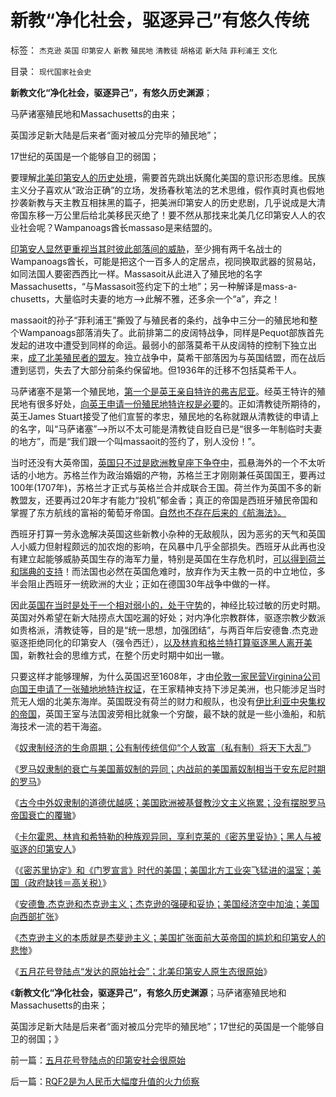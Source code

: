 # 新教“净化社会，驱逐异己”有悠久传统

标签： `杰克逊` `英国` `印第安人` `新教` `殖民地` `清教徒` `胡格诺` `新大陆` `菲利浦王` `文化` 

目录： `现代国家社会史`

**新教文化“净化社会，驱逐异己”，有悠久历史渊源**；

马萨诸塞殖民地和Massachusetts的由来；

英国涉足新大陆是后来者“面对被瓜分完毕的殖民地”；

17世纪的英国是一个能够自卫的弱国；

要理解[北美印第安人的历史处境](../../../2009/7/6/美国残酷屠杀印第安人的历史真相.md)，需要首先跳出妖魔化美国的意识形态思维。民族主义分子喜欢从“政治正确”的立场，发扬春秋笔法的艺术思维，假作真时真也假地抄袭新教与天主教互相抹黑的篇子，把美洲印第安人的历史悲剧，几乎说成是大清帝国东移一万公里后给北美移民灭绝了！要不然从那找来北美几亿印第安人人的农业社会呢？Wampanoags酋长massaso是来结盟的。

[印第安人显然更重视当其时彼此部落间的威胁](../../../2009/7/6/印第安传统文化在文明冲突中的节节抵抗中败退.md)，至少拥有两千名战士的Wampanoags酋长，可能是把这个一百多人的定居点，视同换取武器的贸易站，如同法国人要密西西比一样。Massasoit从此进入了殖民地的名字Massachusetts，“与Massasoit签约定下的土地”；另一种解译是mass-a-chusetts，大量临时夫妻的地方——>此解不雅，还多余一个“a”，弃之！

massaoit的孙子“菲利浦王”撕毁了与殖民者的条约，战争中三分一的殖民地和整个Wampanoags部落消失了。此前排第二的皮阔特战争，同样是Pequot部族首先发起的进攻中遭受到同样的命运。最弱小的部落莫希干从皮阔特的控制下独立出来，[成了北美殖民者的盟友](../../../2008/3/22/《爱国者》后谈北美独立战争的政治经济外交军事史.md)。独立战争中，莫希干部落因为与英国结盟，而在战后遭到惩罚，失去了大部分前条约保留地。但1936年的迁移不包括莫希干人。

马萨诸塞不是第一个殖民地，[第一个是英王亲自特许的弗吉尼亚](../../../2011/5/10/美国房产税不是财产税.md)。经英王特许的殖民地有很多好处，[向英王申请一份殖民地特许权是必要](../../../2011/3/7/资本主义前的行会户籍制度和农民工.md)的。正如清教徒所期待的，英王James
Stuart接受了他们宣誓的孝忠，殖民地的名称就跟从清教徒的申请上的名字，叫“马萨诸塞”——>所以不太可能是清教徒自贬自已是“很多一年制临时夫妻的地方”，而是“我们跟一个叫massaoit的签约了，别人没份！”。

当时还没有大英帝国，[英国只不过是欧洲教皇座下争夺中](../../../2011/4/19/麦迪逊杰菲逊缔造真正的宗教信仰自由.md)，孤悬海外的一个不太听话的小地方。苏格兰作为政治婚姻的产物，苏格兰王才刚刚兼任英国国王，要再过100年(1707年)，苏格兰才正式与英格兰合并成联合王国。荷兰作为英国不多的新教盟友，还要再过20年才有能力“投机”郁金香；真正的帝国是西班牙殖民帝国和掌握了东方航线的富裕的葡萄牙帝国。[自然也不存在后来的《航海法》。](../../../2009/4/7/谁主张谁维护的现代国际法；海洋法的利益声明.md)

西班牙打算一劳永逸解决英国这些新教小杂种的无敌舰队，因为恶劣的天气和英国人小威力但射程颇远的加农炮的影响，在风暴中几乎全部损失。西班牙从此再也没有建立起能够威胁英国生存的海军力量，特别是英国在生存危机时，[可以得到荷兰和瑞典的支持](../../../2011/3/15/一帆风顺的荷兰资本主义进程.md)！而法国也必然在英国危难时，放弃作为天主教一员的中立地位，多半会阻止西班牙一统欧洲的大业；正如在德国30年战争中做的一样。

因此[英国在当时是处于一个相对弱小的，处于守势](../../../2011/3/9/英王why对大宪章有诚信？法国弱在那里？.md)的，神经比较过敏的历史时期。英国对外希望在新大陆捞点大国吃漏的好处；对内净化宗教群体，驱逐宗教少数派如贵格派，清教徒等，目的是“统一思想，加强团结”，与两百年后安德鲁.杰克逊驱逐拒绝同化的印第安人（强令西迁），[以及林肯和格兰特打算驱逐黑人离开美](../../../2011/5/4/林肯“解放黑奴，轰走黑鬼”.md)国，新教社会的思维方式，在整个历史时期中如出一辙。

只要这样才能够理解，为什么英国迟至1608年，才由[伦敦一家民营Virginina公司向国王申请了一张殖地地特许权证](../../../2011/5/10/美国房产税不是财产税.md)，在王家精神支持下涉足美洲，也只能涉足当时荒无人烟的北美东海岸。英国既没有荷兰的财力和舰队，也没有[伊比利亚中央集权的帝国](../../../2010/10/30/工业革命是通货紧缩和市场扩大而不是资本积累.md)，英国王室与法国波旁相比就象一个穷酸，最不缺的就是一些小渔船，和航海技术一流的若干海盗。

《[奴隶制经济的生命周期；公有制传统信仰“个人致富（私有制）将天下大乱”](../../../2011/8/11/奴隶制经济模式的生命周期.md)》

《[罗马奴隶制的衰亡与美国蓄奴制的异同；内战前的美国蓄奴制相当于安东尼时期的罗马](../../../2011/8/14/罗马奴隶制的衰亡与美国蓄奴制.md)》

《[古今中外奴隶制的道德优越感；美国欧洲被基督教沙文主义拖累；没有摆脱罗马帝国衰亡的覆辙](../../../2011/8/14/古今中外奴隶制的道德优越感.md)》

《[卡尔霍恩、林肯和希特勒的种族观异同，享利克莱的《密苏里妥协》；黑人与被驱逐的印第安人](../../../2011/8/14/卡尔霍恩,林肯，希特勒的种族观和享利克莱的妥协.md)》

《[《密苏里协定》和《门罗宣言》时代的美国；美国北方工业突飞猛进的温室；美国（政府缺钱＝高关税）](../../../2011/8/14/《密苏里协定》和《门罗宣言》时代（政府缺钱＝高关税）.md)》

《[安德鲁.杰克逊和杰克逊主义；杰克逊的强硬和妥协；美国经济空中加油；美国向西部扩张](../../../2011/8/15/碰上老大兵，有理没理说不清.md)》

《[杰克逊主义的本质就是杰斐逊主义；美国扩张面前大英帝国的尴尬和印第安人的悲惨](../../../2011/8/15/大英帝国的屈辱和印第安人的悲惨.md)》

《[五月花号登陆点“发达的原始社会”；北美印第安人原生态很原始](../../../2011/8/16/五月花号登陆点的印第安社会很原始.md)》

《**新教文化“净化社会，驱逐异己”，有悠久历史渊源**；马萨诸塞殖民地和Massachusetts的由来；

英国涉足新大陆是后来者“面对被瓜分完毕的殖民地”；17世纪的英国是一个能够自卫的弱国；》

前一篇：[五月花号登陆点的印第安社会很原始](../../../2011/8/16/五月花号登陆点的印第安社会很原始.md)

后一篇：[RQF2是为人民币大幅度升值的火力侦察](../../../2011/8/17/RQF2是为人民币大幅度升值的火力侦察.md)